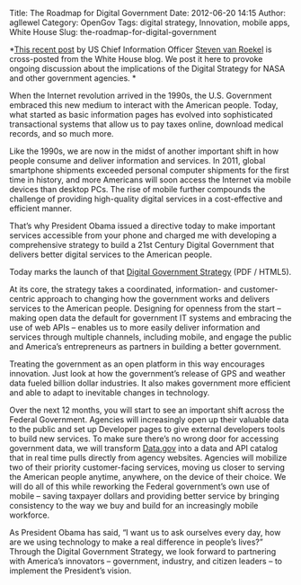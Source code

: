 Title: The Roadmap for Digital Government
Date: 2012-06-20 14:15
Author: agllewel
Category: OpenGov
Tags: digital strategy, Innovation, mobile apps, White House
Slug: the-roadmap-for-digital-government

*[This recent post][] by US Chief Information Officer [Steven van
Roekel][] is cross-posted from the White House blog. We post it here to
provoke ongoing discussion about the implications of the Digital
Strategy for NASA and other government agencies. *

When the Internet revolution arrived in the 1990s, the U.S. Government
embraced this new medium to interact with the American people. Today,
what started as basic information pages has evolved into sophisticated
transactional systems that allow us to pay taxes online, download
medical records, and so much more.

Like the 1990s, we are now in the midst of another important shift in
how people consume and deliver information and services. In 2011, global
smartphone shipments exceeded personal computer shipments for the first
time in history, and more Americans will soon access the Internet via
mobile devices than desktop PCs. The rise of mobile further compounds
the challenge of providing high-quality digital services in a
cost-effective and efficient manner.

That’s why President Obama issued a directive today to make important
services accessible from your phone and charged me with developing a
comprehensive strategy to build a 21st Century Digital Government that
delivers better digital services to the American people.

Today marks the launch of that [Digital Government Strategy][This recent
post] (PDF / HTML5).

At its core, the strategy takes a coordinated, information- and
customer-centric approach to changing how the government works and
delivers services to the American people. Designing for openness from
the start – making open data the default for government IT systems and
embracing the use of web APIs – enables us to more easily deliver
information and services through multiple channels, including mobile,
and engage the public and America’s entrepreneurs as partners in
building a better government.

Treating the government as an open platform in this way encourages
innovation. Just look at how the government’s release of GPS and weather
data fueled billion dollar industries. It also makes government more
efficient and able to adapt to inevitable changes in technology.

Over the next 12 months, you will start to see an important shift across
the Federal Government. Agencies will increasingly open up their
valuable data to the public and set up Developer pages to give external
developers tools to build new services. To make sure there’s no wrong
door for accessing government data, we will transform [Data.gov][] into
a data and API catalog that in real time pulls directly from agency
websites. Agencies will mobilize two of their priority customer-facing
services, moving us closer to serving the American people anytime,
anywhere, on the device of their choice. We will do all of this while
reworking the Federal government’s own use of mobile – saving taxpayer
dollars and providing better service by bringing consistency to the way
we buy and build for an increasingly mobile workforce.

As President Obama has said, “I want us to ask ourselves every day, how
are we using technology to make a real difference in people’s lives?”
Through the Digital Government Strategy, we look forward to partnering
with America’s innovators – government, industry, and citizen leaders –
to implement the President’s vision.

  [This recent post]: http://www.whitehouse.gov/sites/default/files/omb/egov/digital-government/digital-government.html#top
  [Steven van Roekel]: http://en.wikipedia.org/wiki/Steven_VanRoekel
  [Data.gov]: http://www.data.gov/
